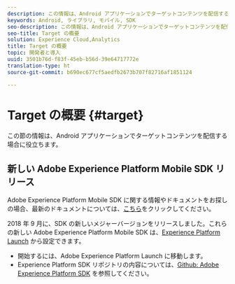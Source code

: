 ```yaml
---
description: この情報は、Android アプリケーションでターゲットコンテンツを配信する場合に役立ちます。
keywords: Android, ライブラリ, モバイル, SDK
seo-description: この情報は、Android アプリケーションでターゲットコンテンツを配信する場合に役立ちます。
seo-title: Target の概要
solution: Experience Cloud,Analytics
title: Target の概要
topic: 開発者と導入
uuid: 3501b76d-f83f-45eb-b56d-39e64717772e
translation-type: ht
source-git-commit: b690ec677cf5aedfb2673b707f82716af1851124

---
```



# Target の概要 {#target}

この節の情報は、Android アプリケーションでターゲットコンテンツを配信する場合に役立ちます。

## 新しい Adobe Experience Platform Mobile SDK リリース

Adobe Experience Platform Mobile SDK に関する情報やドキュメントをお探しの場合、最新のドキュメントについては、[こちら](https://aep-sdks.gitbook.io/docs/)をクリックしてください。

2018 年 9 月に、SDK の新しいメジャーバージョンをリリースしました。これらの新しい Adobe Experience Platform Mobile SDK は、[Experience Platform Launch](https://www.adobe.com/jp/experience-platform/launch.html) から設定できます。

* 開始するには、Adobe Experience Platform Launch に移動します。
* Experience Platform SDK リポジトリの内容については、[Github: Adobe Experience Platform SDK](https://github.com/Adobe-Marketing-Cloud/acp-sdks) を参照してください。
